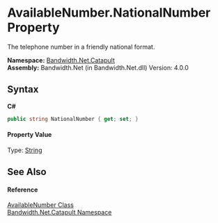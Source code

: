 ﻿# AvailableNumber.NationalNumber Property 
 

The telephone number in a friendly national format.

**Namespace:**&nbsp;<a href ="N_Bandwidth_Net_Catapult.md">Bandwidth.Net.Catapult</a><br />**Assembly:**&nbsp;Bandwidth.Net (in Bandwidth.Net.dll) Version: 4.0.0

## Syntax

**C#**<br />
``` C#
public string NationalNumber { get; set; }
```


#### Property Value
Type: <a href="http://msdn2.microsoft.com/en-us/library/s1wwdcbf" target="_blank">String</a>

## See Also


#### Reference
<a href ="T_Bandwidth_Net_Catapult_AvailableNumber.md">AvailableNumber Class</a><br /><a href ="N_Bandwidth_Net_Catapult.md">Bandwidth.Net.Catapult Namespace</a><br />